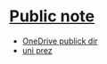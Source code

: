 # [Public note](https://github.com/va9iff/note)

- [OneDrive publick dir](https://1drv.ms/f/c/549f547de4e325d2/Ehv2ASkTC7dAm2zvOs-_CvoBjW-tkpnTx80Xmsqh02lAFw?e=TdfUaX)
- [uni prez](https://www.canva.com/design/DAGmzoHAJwQ/qrSGhLy7_pDBoS_40zeL5g/view?utm_content=DAGmzoHAJwQ&utm_campaign=designshare&utm_medium=link2&utm_source=uniquelinks&utlId=hf4dad0ff61)


